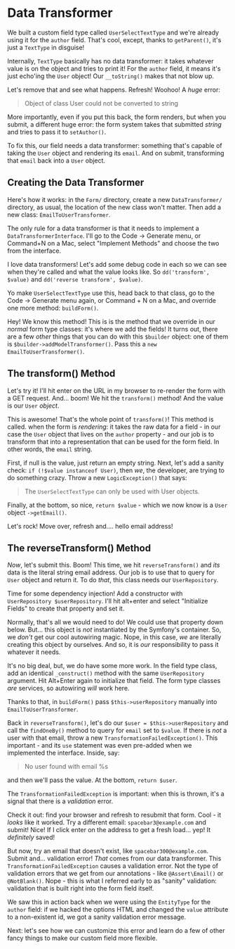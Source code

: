 # Data Transformer

We built a custom field type called `UserSelectTextType` and we're already using
it for the `author` field. That's cool, except, thanks to `getParent()`, it's just
a `TextType` in disguise!

Internally, `TextType` basically has no data transformer: it takes whatever value
is on the object and tries to print it! For the `author` field, it means it's
just echo'ing the `User` object! Our `__toString()` makes that not blow up.

Let's remove that and see what happens. Refresh! Woohoo! A *huge* error:

> Object of class User could not be converted to string

More importantly, even if you put this back, the form renders, but when you submit,
a different huge error: the form system takes that submitted *string* and tries
to pass it to `setAuthor()`.

To fix this, our field needs a data transformer: something that's capable of taking
the `User` object and rendering its `email`. And on submit, transforming that `email`
back into a `User` object.

## Creating the Data Transformer

Here's how it works: in the `Form/` directory, create a new `DataTransformer/`
directory, as usual, the location of the new class won't matter. Then add a new
class: `EmailToUserTransformer`.

The only rule for a data transformer is that it needs to implement a
`DataTransformerInterface`. I'll go to the Code -> Generate menu, or Command+N
on a Mac, select "Implement Methods" and choose the two from the interface.

I love data transformers! Let's add some debug code in each so we can see when
they're called and what the value looks like. So `dd('transform', $value)` and
`dd('reverse transform', $value)`.

Yo make `UserSelectTextType`  use this, head back to that class, go to the
Code -> Generate menu again, or Command + N on a Mac, and override one more method:
`buildForm()`.

Hey! We know this method! This is is the method that we override in our *normal*
form type classes: it's where we add the fields! It turns out, there are a few
*other* things that you can do with this `$builder` object: one of them is
`$builder->addModelTransformer()`. Pass this a `new EmailToUserTransformer()`.

## The transform() Method

Let's try it! I'll hit enter on the URL in my browser to re-render the form with
a GET request. And... boom! We hit the `transform()` method! And the value is our
`User` *object*.

This is awesome! That's the whole point of `transform()`! This method is called.
when the form is *rendering*: it takes the raw data for a field - in our case the
`User` object that lives on the `author` property - and our job is to transform
that into a representation that can be used for the form field. In other words,
the `email` string.

First, if null is the value, just return an empty string. Next, let's add a sanity
check: `if (!$value instanceof User)`, then *we*, the developer, are trying to
do something crazy. Throw a new `LogicException()` that says:

> The `UserSelectTextType` can only be used with User objects.

Finally, at the bottom, so nice, `return $value` - which we now know is a `User`
object `->getEmail()`.

Let's rock! Move over, refresh and.... hello email address!

## The reverseTransform() Method

*Now*, let's submit this. Boom! This time, we hit `reverseTransform()` and *its*
data is the literal string email address. Our job is to use that to query for
 `User` object and return it. To do *that*, this class needs our `UserRepository`.

Time for some dependency injection! Add a constructor with
`UserRepository $userRepository`. I'll hit alt+enter and select "Initialize Fields"
to create that property and set it.

Normally, that's all we would need to do! We could use that property down below.
But... this object is *not* instantiated by the Symfony's container. So, we
*don't* get our cool autowiring magic. Nope, in this case, *we* are literally creating
this object by ourselves. And so, it is *our* responsibility to pass it whatever
it needs.

It's no big deal, but, we do have some more work. In the field type class, add
an identical `_construct()` method with the same `UserRepository` argument. Hit
Alt+Enter again to initialize that field. The form type classes *are* services,
so autowiring *will* work here.

Thanks to that, in `buildForm()` pass `$this->userRepository` manually into
`EmailToUserTransformer`.

Back in `reverseTransform()`, let's do our `$user = $this->userRepository` and
call the `findOneBy()` method to query for `email` set to `$value`. If there is
*not* a user with that email, throw a new `TransformationFailedException()`. This
important - and its `use` statement was even pre-added when we implemented the
interface. Inside, say:

> No user found with email %s

and then we'll pass the value. At the bottom, `return $user`.

The `TransformationFailedException` is important: when this is thrown, it's a signal
that there is a *validation* error.

Check it out: find your browser and refresh to resubmit that form. Cool - it *looks*
like it worked. Try a different email: `spacebar3@example.com` and submit! Nice!
If I click enter on the address to get a fresh load... yep! It *definitely* saved!

But now, try an email that doesn't exist, like `spacebar300@example.com`. Submit
and... validation error! *That* comes from our data transformer. This
`TransformationFailedException` causes a validation error. Not the type of 
validation errors that we get from our annotations - like `@Assert\Email()` or
`@NotBlank()`. Nope - this is what I referred early to as "sanity" validation:
validation that is built right into the form field itself.

We saw this in action back when we were using the `EntityType` for the `author`
field: if we hacked the options HTML and changed the `value` attribute to a non-existent
id, we got a sanity validation error message.

Next: let's see how we can customize this error and learn do a few of other
fancy things to make our custom field more flexible.

